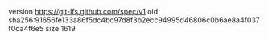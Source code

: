 version https://git-lfs.github.com/spec/v1
oid sha256:91656fe133a86f5dc4bc97d8f3b2ecc94995d46806c0b6ae8a4f037f0da4f6e5
size 1619
